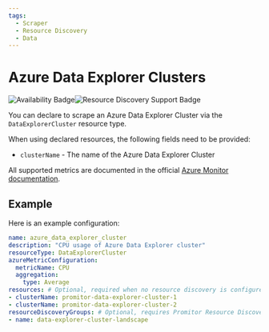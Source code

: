```yaml
---
tags:
  - Scraper
  - Resource Discovery
  - Data
---
```


# Azure Data Explorer Clusters

![Availability Badge](https://img.shields.io/badge/Available%20Starting-v2.0-green.svg)![Resource Discovery Support Badge](https://img.shields.io/badge/Support%20for%20Resource%20Discovery-Yes-green.svg)

You can declare to scrape an Azure Data Explorer Cluster via the `DataExplorerCluster` resource
type.

When using declared resources, the following fields need to be provided:

- `clusterName` - The name of the Azure Data Explorer Cluster

All supported metrics are documented in the official [Azure Monitor documentation](https://learn.microsoft.com/en-us/azure/azure-monitor/essentials/metrics-supported#microsoftkustoclusters).

## Example

Here is an example configuration:

```yaml
name: azure_data_explorer_cluster
description: "CPU usage of Azure Data Explorer cluster"
resourceType: DataExplorerCluster
azureMetricConfiguration:
  metricName: CPU
  aggregation:
    type: Average
resources: # Optional, required when no resource discovery is configured
- clusterName: promitor-data-explorer-cluster-1
- clusterName: promitor-data-explorer-cluster-2
resourceDiscoveryGroups: # Optional, requires Promitor Resource Discovery agent (https://docs.promitor.io/latest/how-it-works#using-resource-discovery)
- name: data-explorer-cluster-landscape
```
